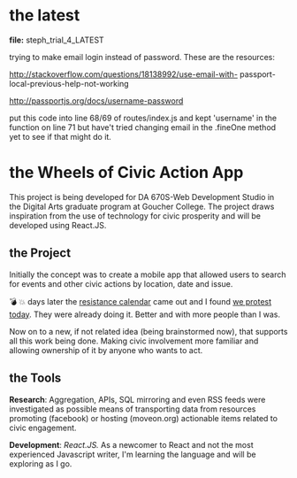 # the latest
**file:** steph_trial_4_LATEST

trying to make email login instead of password. These are the resources:

http://stackoverflow.com/questions/18138992/use-email-with-
passport-local-previous-help-not-working

http://passportjs.org/docs/username-password

put this code into line 68/69 of routes/index.js and kept 'username' in the function on line 71 but have't tried changing email in the .fineOne method yet to see if that might do it.





# the Wheels of Civic Action App
This project is being developed for DA 670S-Web Development Studio in the Digital Arts graduate program at Goucher College. The project draws inspiration from the use of technology for civic prosperity and will be developed using React.JS.

## the Project
Initially the concept was to create a mobile app that allowed users to search for events and other civic actions by location, date and issue.

:bomb: :boom: days later the [resistance calendar](https://www.resistancecalendar.org/) came out and I found [we protest today](https://www.weprotest.today/). They were already doing it. Better and with more people than I was.

Now on to a new, if not related idea (being brainstormed now), that supports all this work being done. Making civic involvement more familiar and allowing ownership of it by anyone who wants to act.

## the Tools
**Research**: Aggregation, APIs, SQL mirroring and even RSS feeds were investigated as possible means of transporting data from resources promoting (facebook) or hosting (moveon.org) actionable items related to civic engagement.

**Development**: *React.JS.* As a newcomer to React and not the most experienced Javascript writer, I'm learning the language and will be exploring as I go.
